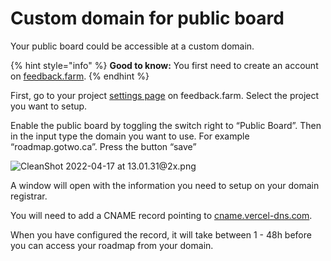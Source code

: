 # Custom domain for public board

Your public board could be accessible at a custom domain.

{% hint style="info" %}
**Good to know:** You first need to create an account on [feedback.farm](https://feedback.farm).
{% endhint %}

First, go to your project [settings page](https://feedback.farm/app/projects) on feedback.farm. Select the project you want to setup.

Enable the public board by toggling the switch right to “Public Board”. Then in the input type the domain you want to use. For example “roadmap.gotwo.ca”. Press the button “save”

![CleanShot 2022-04-17 at 13.01.31@2x.png](https://share.cleanshot.com/foFJkq)

A window will open with the information you need to setup on your domain registrar.

You will need to add a CNAME record pointing to [cname.vercel-dns.com](http://cname.vercel-dns.com/).

When you have configured the record, it will take between 1 - 48h before you can access your roadmap from your domain.
